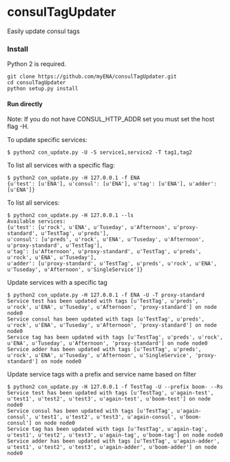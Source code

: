 # consulTagUpdater
Easily update consul tags


### Install
Python 2 is required.
```
git clone https://github.com/myENA/consulTagUpdater.git
cd consulTagUpdater
python setup.py install
```
#### Run directly

Note: If you do not have CONSUL_HTTP_ADDR set you must set the host flag -H.

To update specific services:
```
$ python2 con_update.py -U -S service1,service2 -T tag1,tag2
```
To list all services with a specific flag:
```
$ python2 con_update.py -H 127.0.0.1 -f ENA
{u'test': [u'ENA'], u'consul': [u'ENA'], u'tag': [u'ENA'], u'adder': [u'ENA']}
```
To list all services:
```
$ python2 con_update.py -H 127.0.0.1 --ls
Available services:
{u'test': [u'rock', u'ENA', u'Tuseday', u'Afternoon', u'proxy-standard', u'TestTag', u'preds'],
u'consul': [u'preds', u'rock', u'ENA', u'Tuseday', u'Afternoon', u'proxy-standard', u'TestTag'],
u'tag': [u'Afternoon', u'proxy-standard', u'TestTag', u'preds', u'rock', u'ENA', u'Tuseday'],
u'adder': [u'proxy-standard', u'TestTag', u'preds', u'rock', u'ENA', u'Tuseday', u'Afternoon', u'SingleService']}
```

Update services with a specific tag
```
$ python2 con_update.py -H 127.0.0.1 -f ENA -U -T proxy-standard
Service test has been updated with tags [u'TestTag', u'preds', u'rock', u'ENA', u'Tuseday', u'Afternoon', 'proxy-standard'] on node node0
Service consul has been updated with tags [u'TestTag', u'preds', u'rock', u'ENA', u'Tuseday', u'Afternoon', 'proxy-standard'] on node node0
Service tag has been updated with tags [u'TestTag', u'preds', u'rock', u'ENA', u'Tuseday', u'Afternoon', 'proxy-standard'] on node node0
Service adder has been updated with tags [u'TestTag', u'preds', u'rock', u'ENA', u'Tuseday', u'Afternoon', u'SingleService', 'proxy-standard'] on node node0
```

Update service tags with a prefix and service name based on filter
```
$ python2 con_update.py -H 127.0.0.1 -f TestTag -U --prefix boom- --Rs
Service test has been updated with tags [u'TestTag', u'again-test', u'test1', u'test2', u'test3', u'again-test', u'boom-test'] on node node0
Service consul has been updated with tags [u'TestTag', u'again-consul', u'test1', u'test2', u'test3', u'again-consul', u'boom-consul'] on node node0
Service tag has been updated with tags [u'TestTag', u'again-tag', u'test1', u'test2', u'test3', u'again-tag', u'boom-tag'] on node node0
Service adder has been updated with tags [u'TestTag', u'again-adder', u'test1', u'test2', u'test3', u'again-adder', u'boom-adder'] on node node0
```